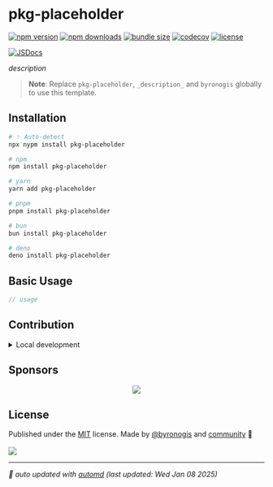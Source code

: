 # pkg-placeholder

<!-- automd:badges license codecov bundlephobia packagephobia -->

[![npm version](https://img.shields.io/npm/v/pkg-placeholder)](https://npmjs.com/package/pkg-placeholder)
[![npm downloads](https://img.shields.io/npm/dm/pkg-placeholder)](https://npm.chart.dev/pkg-placeholder)
[![bundle size](https://img.shields.io/bundlephobia/minzip/pkg-placeholder)](https://bundlephobia.com/package/pkg-placeholder)
[![codecov](https://img.shields.io/codecov/c/gh/byronogis/pkg-placeholder)](https://codecov.io/gh/byronogis/pkg-placeholder)
[![license](https://img.shields.io/github/license/byronogis/pkg-placeholder)](https://github.com/byronogis/pkg-placeholder/blob/main/LICENSE)

<!-- /automd -->

[![JSDocs][jsdocs-src]][jsdocs-href]

_description_

> **Note**:
> Replace `pkg-placeholder`, `_description_` and `byronogis` globally to use this template.

## Installation

<!-- automd:pm-install -->

```sh
# ✨ Auto-detect
npx nypm install pkg-placeholder

# npm
npm install pkg-placeholder

# yarn
yarn add pkg-placeholder

# pnpm
pnpm install pkg-placeholder

# bun
bun install pkg-placeholder

# deno
deno install pkg-placeholder
```

<!-- /automd -->

## Basic Usage

```ts
// usage
```

<!-- automd:fetch url="gh:byronogis/.github/main/snippets/readme-contrib-node-pnpm.md" -->

## Contribution

<details>
  <summary>Local development</summary>

- Clone this repository
- Install the latest LTS version of [Node.js](https://nodejs.org/en/)
- Enable [Corepack](https://github.com/nodejs/corepack) using `corepack enable`
- Install dependencies using `pnpm install`
- Run tests using `pnpm dev` or `pnpm test`

</details>

<!-- /automd -->

## Sponsors

<p align="center">
  <a href="https://cdn.jsdelivr.net/gh/byronogis/static/sponsors.svg">
    <img src='https://cdn.jsdelivr.net/gh/byronogis/static/sponsors.svg'/>
  </a>
</p>

## License

<!-- automd:contributors author="byronogis" license="MIT" -->

Published under the [MIT](https://github.com/byronogis/pkg-placeholder/blob/main/LICENSE) license.
Made by [@byronogis](https://github.com/byronogis) and [community](https://github.com/byronogis/pkg-placeholder/graphs/contributors) 💛
<br><br>
<a href="https://github.com/byronogis/pkg-placeholder/graphs/contributors">
<img src="https://contrib.rocks/image?repo=byronogis/pkg-placeholder" />
</a>

<!-- /automd -->

<!-- automd:with-automd lastUpdate -->

---

_🤖 auto updated with [automd](https://automd.unjs.io) (last updated: Wed Jan 08 2025)_

<!-- /automd -->

<!-- Badges -->

[jsdocs-src]: https://img.shields.io/badge/jsdocs-reference-1fa669
[jsdocs-href]: https://www.jsdocs.io/package/pausable-timers
